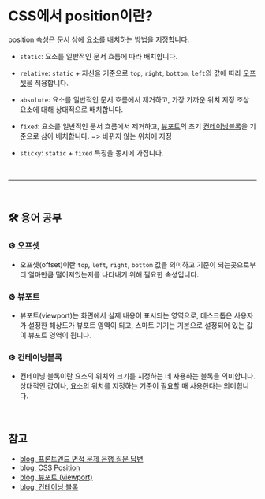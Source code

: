 # CSS에서 position이란?

position 속성은 문서 상에 요소를 배치하는 방법을 지정합니다.

- `static`: 요소를 일반적인 문서 흐름에 따라 배치합니다.

- `relative`: `static` + 자신을 기준으로 `top`, `right`, `bottom`, `left`의 값에 따라 [오프셋](#gear-오프셋)을 적용합니다.

- `absolute`: 요소를 일반적인 문서 흐름에서 제거하고, 가장 가까운 위치 지정 조상 요소에 대해 상대적으로 배치합니다.

- `fixed`: 요소를 일반적인 문서 흐름에서 제거하고, [뷰포트](#gear-뷰포트)의 초기 [컨테이닝블록](#gear-컨테이닝블록)을 기준으로 삼아 배치합니다. => 바뀌지 않는 위치에 지정

- `sticky`: `static` + `fixed` 특징을 동시에 가집니다.

<br>

---

<br>

## :hammer_and_wrench: 용어 공부

### :gear: 오프셋

- 오프셋(offset)이란 `top`, `left`, `right`, `bottom` 값을 의미하고 기준이 되는곳으로부터 얼마만큼 떨어져있는지를 나타내기 위해 필요한 속성입니다.

### :gear: 뷰포트

- 뷰포트(viewport)는 화면에서 실제 내용이 표시되는 영역으로, 데스크톱은 사용자가 설정한 해상도가 뷰포트 영역이 되고, 스마트 기기는 기본으로 설정되어 있는 값이 뷰포트 영역이 됩니다.

### :gear: 컨테이닝블록

- 컨테이닝 블록이란 요소의 위치와 크기를 지정하는 데 사용하는 블록을 의미합니다. 상대적인 값이나, 요소의 위치를 지정하는 기준이 필요할 때 사용한다는 의미힙니다.

<br>

## 참고

- [blog, 프론트엔드 면접 문제 은행 질문 답변](https://velog.io/@wkahd01/%ED%94%84%EB%A1%A0%ED%8A%B8%EC%97%94%EB%93%9C-%EB%A9%B4%EC%A0%91-%EB%AC%B8%EC%A0%9C-%EC%9D%80%ED%96%89-HTML-%EC%A7%88%EB%AC%B8-%EB%8B%B5%EB%B3%80)
- [blog, CSS Position](https://mingeesuh.tistory.com/3)
- [blog, 뷰포트 (viewport)](https://masssal.tistory.com/34)
- [blog, 컨테이닝 블록](https://velog.io/@1-blue/%EC%BB%A8%ED%85%8C%EC%9D%B4%EB%8B%9D-%EB%B8%94%EB%A1%9D)
